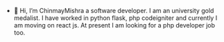 - 👋 Hi, I’m ChinmayMishra a software developer. I am an university gold medalist. I have worked in python flask, php codeigniter and currently I am moving on react js. At present I am looking for a php developer job too.

<!---
ChinmayMishra06/ChinmayMishra06 is a ✨ special ✨ repository because its `README.md` (this file) appears on your GitHub profile.
You can click the Preview link to take a look at your changes.
--->
